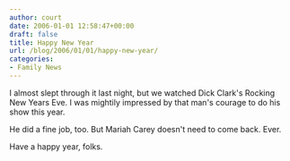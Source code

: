 ```yaml
---
author: court
date: 2006-01-01 12:58:47+00:00
draft: false
title: Happy New Year
url: /blog/2006/01/01/happy-new-year/
categories:
- Family News
---
```


I almost slept through it last night, but we watched Dick Clark's Rocking New Years Eve.  I was mightily impressed by that man's courage to do his show this year.

He did a fine job, too.  But Mariah Carey doesn't need to come back.  Ever.

Have a happy year, folks.
